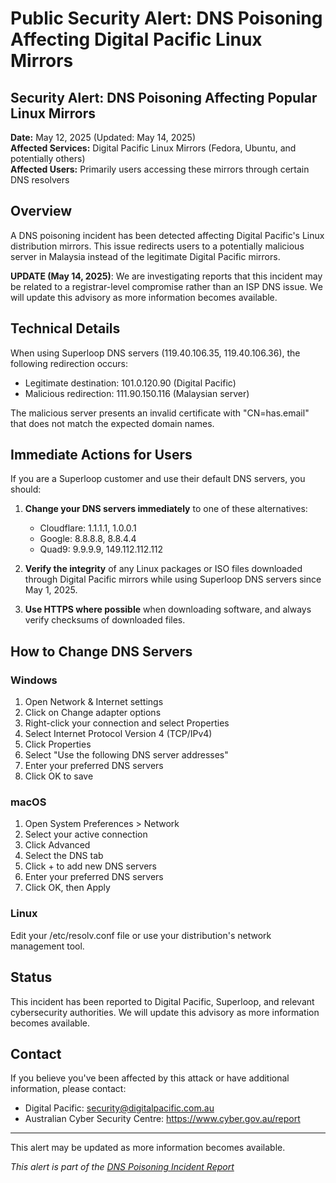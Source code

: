 # Public Security Alert: DNS Poisoning Affecting Digital Pacific Linux Mirrors

## Security Alert: DNS Poisoning Affecting Popular Linux Mirrors

**Date:** May 12, 2025 (Updated: May 14, 2025)  
**Affected Services:** Digital Pacific Linux Mirrors (Fedora, Ubuntu, and potentially others)  
**Affected Users:** Primarily users accessing these mirrors through certain DNS resolvers  

## Overview

A DNS poisoning incident has been detected affecting Digital Pacific's Linux distribution mirrors. This issue redirects users to a potentially malicious server in Malaysia instead of the legitimate Digital Pacific mirrors.

**UPDATE (May 14, 2025)**: We are investigating reports that this incident may be related to a registrar-level compromise rather than an ISP DNS issue. We will update this advisory as more information becomes available.

## Technical Details

When using Superloop DNS servers (119.40.106.35, 119.40.106.36), the following redirection occurs:
- Legitimate destination: 101.0.120.90 (Digital Pacific)
- Malicious redirection: 111.90.150.116 (Malaysian server)

The malicious server presents an invalid certificate with "CN=has.email" that does not match the expected domain names.

## Immediate Actions for Users

If you are a Superloop customer and use their default DNS servers, you should:

1. **Change your DNS servers immediately** to one of these alternatives:
   - Cloudflare: 1.1.1.1, 1.0.0.1
   - Google: 8.8.8.8, 8.8.4.4
   - Quad9: 9.9.9.9, 149.112.112.112

2. **Verify the integrity** of any Linux packages or ISO files downloaded through Digital Pacific mirrors while using Superloop DNS servers since May 1, 2025.

3. **Use HTTPS where possible** when downloading software, and always verify checksums of downloaded files.

## How to Change DNS Servers

### Windows
1. Open Network & Internet settings
2. Click on Change adapter options
3. Right-click your connection and select Properties
4. Select Internet Protocol Version 4 (TCP/IPv4)
5. Click Properties
6. Select "Use the following DNS server addresses"
7. Enter your preferred DNS servers
8. Click OK to save

### macOS
1. Open System Preferences > Network
2. Select your active connection
3. Click Advanced
4. Select the DNS tab
5. Click + to add new DNS servers
6. Enter your preferred DNS servers
7. Click OK, then Apply

### Linux
Edit your /etc/resolv.conf file or use your distribution's network management tool.

## Status

This incident has been reported to Digital Pacific, Superloop, and relevant cybersecurity authorities. We will update this advisory as more information becomes available.

## Contact

If you believe you've been affected by this attack or have additional information, please contact:
- Digital Pacific: security@digitalpacific.com.au
- Australian Cyber Security Centre: https://www.cyber.gov.au/report

---

This alert may be updated as more information becomes available.

*This alert is part of the [DNS Poisoning Incident Report](../README.md)*